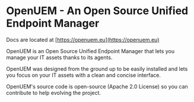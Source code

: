 # OpenUEM - An Open Source Unified Endpoint Manager

Docs are located at [https://openuem.eu](https://openuem.eu)

OpenUEM is an Open Source Unified Endpoint Manager that lets you manage your IT assets thanks to its agents.

OpenUEM was designed from the ground up to be easily installed and lets you focus on your IT assets with a clean and concise interface.

OpenUEM's source code is open-source (Apache 2.0 License) so you can contribute to help evolving the project.
